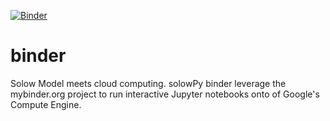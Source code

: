 [![Binder](http://mybinder.org/badge.svg)](http://mybinder.org/repo/solowPy/graduate-teaching)

# binder
Solow Model meets cloud computing.  solowPy binder leverage the mybinder.org project to run interactive Jupyter notebooks onto of Google's Compute Engine.
